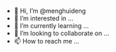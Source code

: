 - 👋 Hi, I’m @menghuideng
- 👀 I’m interested in ...
- 🌱 I’m currently learning ...
- 💞️ I’m looking to collaborate on ...
- 📫 How to reach me ...

<!---
menghuideng/menghuideng is a ✨ special ✨ repository because its `README.md` (this file) appears on your GitHub profile.
You can click the Preview link to take a look at your changes.
--->
